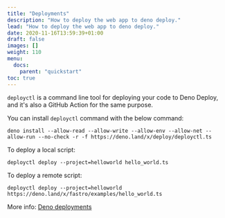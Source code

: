 ```yaml
---
title: "Deployments"
description: "How to deploy the web app to deno deploy."
lead: "How to deploy the web app to deno deploy."
date: 2020-11-16T13:59:39+01:00
draft: false
images: []
weight: 110
menu:
  docs:
    parent: "quickstart"
toc: true
---
```


`deployctl` is a command line tool for deploying your code to Deno Deploy, and it's also a GitHub Action for the same purpose.

You can install `deployctl` command with the below command:

```shell
deno install --allow-read --allow-write --allow-env --allow-net --allow-run --no-check -r -f https://deno.land/x/deploy/deployctl.ts
```

To deploy a local script:

```shell
deployctl deploy --project=helloworld hello_world.ts
```

To deploy a remote script:

```shell
deployctl deploy --project=helloworld https://deno.land/x/fastro/examples/hello_world.ts
```

More info: [Deno deployments](https://deno.com/deploy/docs/deployments)
